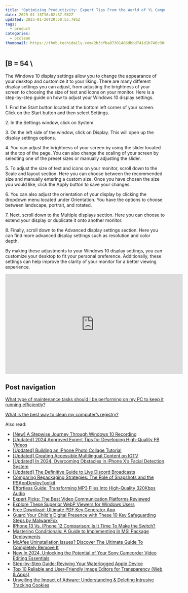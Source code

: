 ```yaml
---
title: "Optimizing Productivity: Expert Tips From the World of YL Computing & YL Software"
date: 2025-01-13T16:02:37.982Z
updated: 2025-01-20T20:50:55.785Z
tags:
  - product
categories:
  - pcclean
thumbnail: https://thmb.techidaily.com/2b3cfba87301486dbbd741d1b746c08f2612d680177b5f240dd8a8230542393a.jpg
---
```


## \[B = 54 \

The Windows 10 display settings allow you to change the appearance of your desktop and customize it to your liking. There are many different display settings you can adjust, from adjusting the brightness of your screen to choosing the size of text and icons on your monitor. Here is a step-by-step guide on how to adjust your Windows 10 display settings. 

1\. Find the Start button located at the bottom left corner of your screen. Click on the Start button and then select Settings.

2\. In the Settings window, click on System.

3\. On the left side of the window, click on Display. This will open up the display settings options. 

4\. You can adjust the brightness of your screen by using the slider located at the top of the page. You can also change the scaling of your screen by selecting one of the preset sizes or manually adjusting the slider.

5\. To adjust the size of text and icons on your monitor, scroll down to the Scale and layout section. Here you can choose between the recommended size and manually entering a custom size. Once you have chosen the size you would like, click the Apply button to save your changes.

6\. You can also adjust the orientation of your display by clicking the dropdown menu located under Orientation. You have the options to choose between landscape, portrait, and rotated.

7\. Next, scroll down to the Multiple displays section. Here you can choose to extend your display or duplicate it onto another monitor.

8\. Finally, scroll down to the Advanced display settings section. Here you can find more advanced display settings such as resolution and color depth. 

By making these adjustments to your Windows 10 display settings, you can customize your desktop to fit your personal preference. Additionally, these settings can help improve the clarity of your monitor for a better viewing experience.

<!-- affiliate ads begin -->
<iframe width="560" height="315" src="https://www.youtube.com/embed/iPCr_bxZjMQ?si=ubOsoq5umPEXL9xL" title="YouTube video player" frameborder="0" allow="accelerometer; autoplay; clipboard-write; encrypted-media; gyroscope; picture-in-picture; web-share" referrerpolicy="strict-origin-when-cross-origin" allowfullscreen></iframe>
<!-- affiliate ads end -->

## Post navigation

[What type of maintenance tasks should I be performing on my PC to keep it running efficiently?](https://tools.techidaily.com/pcclean/products/)

[What is the best way to clean my computer’s registry?](https://tools.techidaily.com/pcclean/products/)

<ins class="adsbygoogle"
     style="display:block"
     data-ad-format="autorelaxed"
     data-ad-client="ca-pub-7571918770474297"
     data-ad-slot="1223367746"></ins>

<ins class="adsbygoogle"
     style="display:block"
     data-ad-client="ca-pub-7571918770474297"
     data-ad-slot="8358498916"
     data-ad-format="auto"
     data-full-width-responsive="true"></ins>

<span class="atpl-alsoreadstyle">Also read:</span>
<div><ul>
<li><a href="https://fox-info.techidaily.com/new-a-stepwise-journey-through-windows-10-recording/"><u>[New] A Stepwise Journey Through Windows 10 Recording</u></a></li>
<li><a href="https://facebook-video-content.techidaily.com/updated-2024-approved-expert-tips-for-developing-high-quality-fb-videos/"><u>[Updated] 2024 Approved Expert Tips for Developing High-Quality FB Videos</u></a></li>
<li><a href="https://extra-lessons.techidaily.com/updated-building-an-iphone-photo-collage-tutorial/"><u>[Updated] Building an iPhone Photo Collage Tutorial</u></a></li>
<li><a href="https://instagram-clips.techidaily.com/updated-creating-accessible-multilingual-content-on-igtv/"><u>[Updated] Creating Accessible Multilingual Content on IGTV</u></a></li>
<li><a href="https://fox-boxes.techidaily.com/updated-in-2024-overcoming-obstacles-in-iphone-xs-facial-detection-system/"><u>[Updated] In 2024, Overcoming Obstacles in iPhone X’s Facial Detection System</u></a></li>
<li><a href="https://screen-capture.techidaily.com/updated-the-definitive-guide-to-live-discord-broadcasts/"><u>[Updated] The Definitive Guide to Live Discord Broadcasts</u></a></li>
<li><a href="https://win-updates.techidaily.com/comparing-repackaging-strategies-the-role-of-snapshots-and-the-psappdeploytoolkit/"><u>Comparing Repackaging Strategies: The Role of Snapshots and the PSAppDeployToolkit</u></a></li>
<li><a href="https://win-updates.techidaily.com/effortless-guide-transforming-mp3-files-into-high-quality-320kbps-audio/"><u>Effortless Guide: Transforming MP3 Files Into High-Quality 320Kbps Audio</u></a></li>
<li><a href="https://win-updates.techidaily.com/expert-picks-the-best-video-communication-platforms-reviewed/"><u>Expert Picks: The Best Video Communication Platforms Reviewed</u></a></li>
<li><a href="https://win11.techidaily.com/explore-these-superior-webp-viewers-for-windows-users/"><u>Explore These Superior WebP Viewers for Windows Users</u></a></li>
<li><a href="https://win-updates.techidaily.com/free-download-ultimate-pdf-key-generator-app/"><u>Free Download: Ultimate PDF Key Generator App</u></a></li>
<li><a href="https://win-updates.techidaily.com/guard-your-childs-digital-presence-with-these-10-key-safeguarding-steps-by-malwarefox/"><u>Guard Your Child's Digital Presence with These 10 Key Safeguarding Steps by MalwareFox</u></a></li>
<li><a href="https://fox-making.techidaily.com/iphone-13-vs-iphone-12-comparison-is-it-time-to-make-the-switch/"><u>IPhone 13 Vs. IPhone 12 Comparison: Is It Time To Make the Switch?</u></a></li>
<li><a href="https://win-updates.techidaily.com/mastering-conditionals-a-guide-to-implementing-in-msi-package-deployments/"><u>Mastering Conditionals: A Guide to Implementing In MSI Package Deployments</u></a></li>
<li><a href="https://win-updates.techidaily.com/mcafee-uninstallation-issues-discover-the-ultimate-guide-to-completely-remove-it/"><u>McAfee Uninstallation Issues? Discover The Ultimate Guide To Completely Remove It</u></a></li>
<li><a href="https://video-content-creator.techidaily.com/new-in-2024-unlocking-the-potential-of-your-sony-camcorder-video-editing-essentials/"><u>New In 2024, Unlocking the Potential of Your Sony Camcorder Video Editing Essentials</u></a></li>
<li><a href="https://tech-renaissance.techidaily.com/step-by-step-guide-reviving-your-waterlogged-apple-device/"><u>Step-by-Step Guide: Reviving Your Waterlogged Apple Device</u></a></li>
<li><a href="https://win-updates.techidaily.com/top-10-reliable-and-user-friendly-image-editors-for-transparency-web-and-apps/"><u>Top 10 Reliable and User-Friendly Image Editors for Transparency (Web & Apps)</u></a></li>
<li><a href="https://win-updates.techidaily.com/unveiling-the-impact-of-adware-understanding-and-deleting-intrusive-tracking-cookies/"><u>Unveiling the Impact of Adware: Understanding & Deleting Intrusive Tracking Cookies</u></a></li>
</ul></div>

